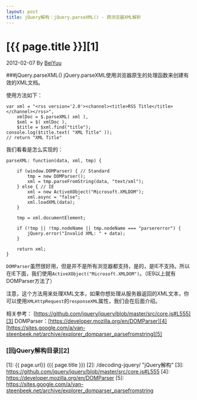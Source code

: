 ```yaml
---
layout: post
title: jQuery解构：jQuery.parseXML() - 跨浏览器XML解析
---
```

# [{{ page.title }}][1]
2012-02-07 By [BeiYuu][]

###jQuery.parseXML()
jQuery.parseXML使用浏览器原生的处理函数来创建有效的XML文档。

使用方法如下：

    var xml = "<rss version='2.0'><channel><title>RSS Title</title></channel></rss>",
        xmlDoc = $.parseXML( xml ),
        $xml = $( xmlDoc ),
        $title = $xml.find("title");
    console.log($title.text( "XML Title" ));
    // return "XML Title"

我们看看是怎么实现的：

    parseXML: function(data, xml, tmp) {
     
        if (window.DOMParser) { // Standard
            tmp = new DOMParser();
            xml = tmp.parseFromString(data, "text/xml");
        } else { // IE
            xml = new ActiveXObject("Microsoft.XMLDOM");
            xml.async = "false";
            xml.loadXML(data);
        }
     
        tmp = xml.documentElement;
     
        if (!tmp || !tmp.nodeName || tmp.nodeName === "parsererror") {
            jQuery.error("Invalid XML: " + data);
        }
     
        return xml;
    }

`DOMParser`虽然很好用，但是并不是所有浏览器都支持，是的，是IE不支持。所以在IE下面，我们使用`ActiveXObject("Microsoft.XMLDOM")`。（IE9以上就有DOMParser方法了）

注意，这个方法用来处理XML文本，如果你想处理从服务器返回的XML文本，你可以使用`XMLHttpRequest`的`responseXML`属性，我们会在后面介绍。

相关参考：
[https://github.com/jquery/jquery/blob/master/src/core.js#L555][3]
DOMParser：[https://developer.mozilla.org/en/DOMParser][4]
[https://sites.google.com/a/van-steenbeek.net/archive/explorer_domparser_parsefromstring][5]

### [回jQuery解构目录][2]
[BeiYuu]:    http://beiyuu.com  "BeiYuu"
[jQuery]:   http://jquery.com/ "jQuery"
[1]:    {{ page.url}}  ({{ page.title }})
[2]:    /decoding-jquery/ "jQuery解构"
[3]:    https://github.com/jquery/jquery/blob/master/src/core.js#L555
[4]:    https://developer.mozilla.org/en/DOMParser
[5]:    https://sites.google.com/a/van-steenbeek.net/archive/explorer_domparser_parsefromstring
